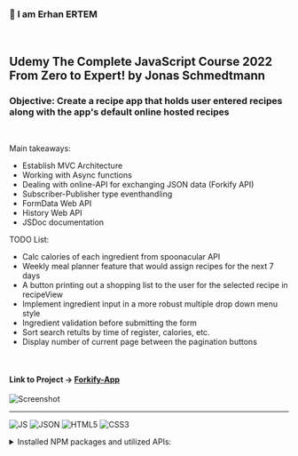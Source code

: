 ### 👋 **I am Erhan ERTEM**

&emsp;

## Udemy The Complete JavaScript Course 2022 From Zero to Expert! by Jonas Schmedtmann

### **Objective:** Create a recipe app that holds user entered recipes along with the app's default online hosted recipes

&emsp;

Main takeaways:

- Establish MVC Architecture
- Working with Async functions
- Dealing with online-API for exchanging JSON data (Forkify API)
- Subscriber-Publisher type eventhandling
- FormData Web API
- History Web API
- JSDoc documentation

TODO List:

- Calc calories of each ingredient from spoonacular API
- Weekly meal planner feature that would assign recipes for the next 7 days
- A button printing out a shopping list to the user for the selected recipe in recipeView
- Implement ingredient input in a more robust multiple drop down menu style
- Ingredient validation before submitting the form
- Sort search retults by time of register, calories, etc.
- Display number of current page between the pagination buttons

&emsp;

#### Link to Project &rarr; [Forkify-App](https://forkify-app-erhan-ertem.netlify.app)

<!-- <img src="./screenshot.gif" width="300" title ="project screen shot"> -->

![Screenshot](screenshot.gif)

---

![JS](https://img.shields.io/badge/JavaScript-323330?style=for-the-badge&logo=javascript&logoColor=F7DF1E)
![JSON](https://img.shields.io/badge/json-5E5C5C?style=for-the-badge&logo=json&logoColor=white)
![HTML5](https://img.shields.io/badge/HTML5-E34F26?style=for-the-badge&logo=html5&logoColor=white) ![CSS3](https://img.shields.io/badge/CSS3-1572B6?style=for-the-badge&logo=css3&logoColor=white)

<details>
<summary>Installed NPM packages and utilized APIs:</summary>

| Package command                           | Package link                                                         | Description                                               |
| ----------------------------------------- | -------------------------------------------------------------------- | --------------------------------------------------------- |
| npm i --save-dev parcel                   | https://parceljs.org/getting-started/webapp/                         | Parcel is a zero configuration build tool for the web.    |
| <strike>npm i regenerator-runtime<strike> | <strike> https://www.npmjs.com/package/regenerator-runtime/ <strike> | <strike> Polyfill ES6 features - Async functions <strike> |
| npm i core-js                             | https://www.npmjs.com/package/core-js                                | Includes polyfills for ECMAScript up to 2023              |
| npm i fracty                              | https://www.npmjs.com/package/fracty                                 | Fraction arithmetic library for JS                        |
| npm i fractional                          | https://www.npmjs.com/package/fractional                             | Fraction arithmetic library for JS \*                     |

\* Alternate to fracty

| API Name       | API Documentation Link               |
| -------------- | ------------------------------------ |
| Forkify API v2 | https://forkify-api.herokuapp.com/v2 |

</details>

&emsp;

